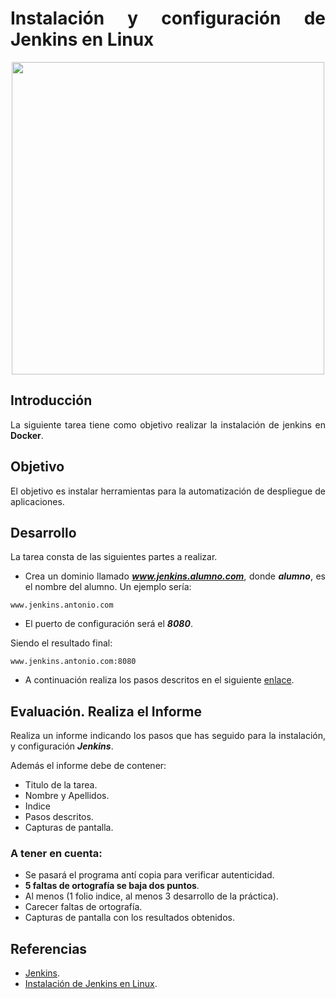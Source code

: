 <div align="justify">

# Instalación y configuración de Jenkins en Linux

<div align="center">
  <img src="https://aprenderdevops.com/wp-content/uploads/2017/12/jenkins-docker.png" width="500px" />
</div>

## Introducción

  La siguiente tarea tiene como objetivo realizar la instalación de jenkins en __Docker__.

## Objetivo

  El objetivo es instalar herramientas para la automatización de despliegue de aplicaciones.

## Desarrollo

  La tarea consta de las siguientes partes a realizar.
  - Crea un dominio llamado ___www.jenkins.alumno.com___, donde ___alumno___, es el nombre del alumno. Un ejemplo sería:

  ```console
  www.jenkins.antonio.com
  ```

  - El puerto de configuración será el ___8080___.

  Siendo el resultado final:

  ```console
  www.jenkins.antonio.com:8080
  ```
  - A continuación realiza los pasos descritos en el siguiente [enlace](../JENKINS.md).


## Evaluación. Realiza el Informe

  Realiza un informe indicando los pasos que has seguido para la instalación, y configuración  ___Jenkins___.

  Además el informe debe de contener:
   - Titulo de la tarea.
   - Nombre y Apellidos.
   - Indice
   - Pasos descritos.
   - Capturas de pantalla.

### A tener en cuenta:

  - Se pasará el programa antí copia para verificar autenticidad.
  - __5 faltas de ortografía se baja dos puntos__.
  - Al menos (1 folio indice, al menos 3 desarrollo de la práctica).
  - Carecer faltas de ortografía.
  - Capturas de pantalla con los resultados obtenidos.

## Referencias
  - [Jenkins](https://www.jenkins.io/).
  - [Instalación de Jenkins en Linux](https://www.jenkins.io/doc/book/installing/linux/).

</div>
